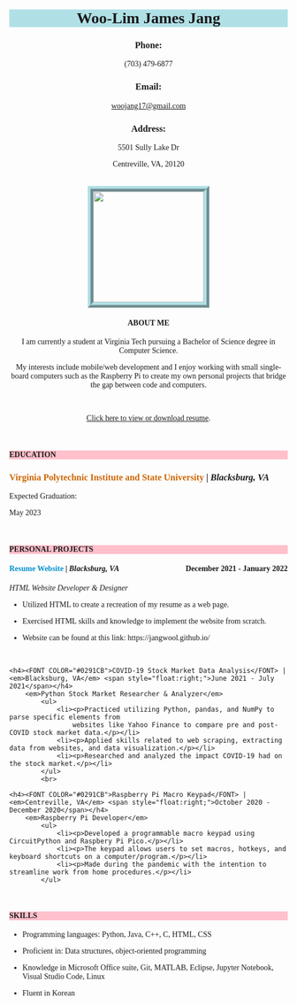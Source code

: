 <html lang="en">

<head>
    <meta charset="utf-8">
    <meta name="viewport" content="width=device-width, initial-scale=1.0, maximum-scale=1.0, user-scalable=no">	
    <meta name="author" content="Woo-Lim James Jang">
<title>Woo-Lim James Jang Resume</title>
</head>

<link href='https://fonts.googleapis.com/css?family=Bungee Shade' rel='stylesheet'>
<link href='https://fonts.googleapis.com/css?family=Work Sans' rel='stylesheet'>

<body>
<font face="Bungee Shade"><h1 align="center" style="background-color:powderblue;">Woo-Lim James Jang</h1></font>
    <font face="Work Sans"><h3 align="center">Phone:</h3> <p align="center">(703) 479-6877</p>
        <h3 align="center">Email:</h3> <p align="center"><a href="mailto:woojang17@gmail.com">woojang17@gmail.com</a></p>
            <h3 align="center">Address:</h3> <p align="center">5501 Sully Lake Dr</p> <p align="center">Centreville, VA, 20120</p></font>
                <br>

<style>
.center {
    display: block;
    margin-left: auto;
    margin-right: auto;
    width: 50%;
    width: 200px;
    height: 200px;
    border: 10px ridge powderblue;
}
</style>

<a href="https://lh3.googleusercontent.com/NN3tDiX_a5E5F2nNyKKoUWntVdjci2KpB1uXs01TpzB5SchbeCEaaHpMakckpd-VWXGyHn4UTolOBH697m0N9t-utWDrfTg0g5aVOkFZjXpBmUlnTY95ljFILBGoWZH7rK-cNFX7DA=s200-p-k?source=screenshot.guru">
    <img src="https://lh3.googleusercontent.com/NN3tDiX_a5E5F2nNyKKoUWntVdjci2KpB1uXs01TpzB5SchbeCEaaHpMakckpd-VWXGyHn4UTolOBH697m0N9t-utWDrfTg0g5aVOkFZjXpBmUlnTY95ljFILBGoWZH7rK-cNFX7DA=s200-p-k" class="center" /> </a>

<font face="Work Sans"><h4 align="center">ABOUT ME</h4>
    <p align="center">I am currently a student at Virginia Tech pursuing a Bachelor of Science degree in Computer Science.</p>
            <p align="center">My interests include mobile/web development and I enjoy working with small single-board computers such as the Raspberry Pi
            to create my own personal projects that bridge the gap between code and computers.</p>

<br>
<p align="center"><a href="https://drive.google.com/file/d/1s2-s3-bCzOcN6N3sAqWqtZupO9gPasLb/view?usp=sharing">Click here to view or download resume</a>.</p>
<br>

<h4 style="background-color:pink;">EDUCATION</h4>
    <h3><FONT COLOR="#cc6600">Virginia Polytechnic Institute and State University</FONT> | <em>Blacksburg, VA</em></h3>
        <p>Expected Graduation:</p>
                <p>May 2023</p>

<br>
<h4 style="background-color:pink;">PERSONAL PROJECTS</h4>
    <h4><FONT COLOR="#0291CB">Resume Website</FONT> | <em>Blacksburg, VA</em> <span style="float:right;">December 2021 - January 2022</span></h4>
        <em>HTML Website Developer & Designer</em>
            <ul>
                <li><p>Utilized HTML to create a recreation of my resume as a web page.</p></li>
                <li><p>Exercised HTML skills and knowledge to implement the website from scratch.</p></li>
                <li><p>Website can be found at this link: https://jangwool.github.io/</p></li>
            </ul>
            <br>  

    <h4><FONT COLOR="#0291CB">COVID-19 Stock Market Data Analysis</FONT> | <em>Blacksburg, VA</em> <span style="float:right;">June 2021 - July 2021</span></h4>
        <em>Python Stock Market Researcher & Analyzer</em>
            <ul>
                <li><p>Practiced utilizing Python, pandas, and NumPy to parse specific elements from
                    websites like Yahoo Finance to compare pre and post-COVID stock market data.</p></li>
                <li><p>Applied skills related to web scraping, extracting data from websites, and data visualization.</p></li>
                <li><p>Researched and analyzed the impact COVID-19 had on the stock market.</p></li>
            </ul>
            <br>

    <h4><FONT COLOR="#0291CB">Raspberry Pi Macro Keypad</FONT> | <em>Centreville, VA</em> <span style="float:right;">October 2020 - December 2020</span></h4>
        <em>Raspberry Pi Developer</em>
            <ul>
                <li><p>Developed a programmable macro keypad using CircuitPython and Raspbery Pi Pico.</p></li>
                <li><p>The keypad allows users to set macros, hotkeys, and keyboard shortcuts on a computer/program.</p></li>
                <li><p>Made during the pandemic with the intention to streamline work from home procedures.</p></li>
            </ul>

<br>
<h4 style="background-color:pink;">SKILLS</h4>
    <ul>
        <li><p>Programming languages: Python, Java, C++, C, HTML, CSS</p></li>
        <li><p>Proficient in: Data structures, object-oriented programming</p></li>
        <li><p>Knowledge in Microsoft Office suite, Git, MATLAB, Eclipse, Jupyter Notebook, Visual Studio Code, Linux</p></li>
        <li><p>Fluent in Korean</p></li>
    </ul></font>

</body>
</html>
